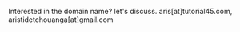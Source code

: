 


Interested in the domain name? let's discuss. aris[at]tutorial45.com, aristidetchouanga[at]gmail.com
